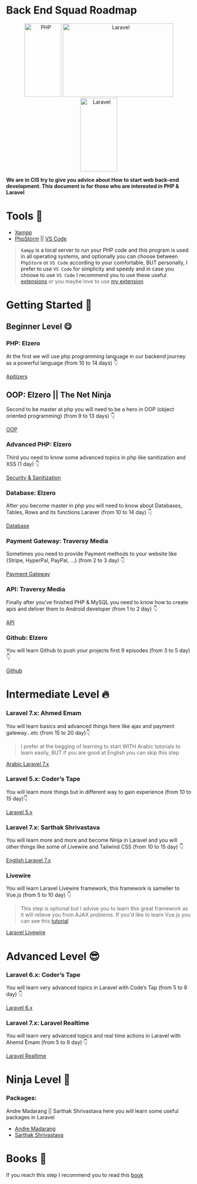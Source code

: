 # Back End Squad Roadmap

<p align="center">
  <a href="https://www.php.net/docs.php"><img src="https://github.com/CIS-Team/BackEnd-Squad/blob/main/assets/repo/php_logo.svg" width="100px" height="200px" alt="PHP"></a>
  <a href="https://laravel.com/"><img src="https://github.com/CIS-Team/BackEnd-Squad/blob/main/assets/repo/laravel_logo.svg" width="300px" height="200px" alt="Laravel"></a>
  <a href="https://laravel.com/"><img src="https://github.com/CIS-Team/BackEnd-Squad/blob/main/assets/repo/livewire_logo.svg" width="100px" height="200px" alt="Laravel"></a>
</p>

**We are in CIS try to give you advice about How to start web back-end development. This document is for those who are interested in PHP & Laravel**

# Tools 🤙

<ul>
  <li><a href="https://www.apachefriends.org/download.html">Xampp</a></li>
  <li><a href="https://www.jetbrains.com/phpstorm/">PhpStorm</a> || <a href="https://code.visualstudio.com/download">VS Code<a></li>
</ul>
    
> `Xampp` is a local server to run your PHP code and this program is used in all operating systems, and optionally you can choose between `PhpStorm` or `VS Code` according to your comfortable, BUT personally, I prefer to use `VS Code` for simplicity and speedy and in case you choose to use `VS Code` I recommend you to use these useful 
<a href="https://github.com/CIS-Team/BackEnd-Squad/tree/main/assets/img/extensions">extensions</a> or you maybe love to use <a href="https://marketplace.visualstudio.com/items?itemName=MahmoudMohamedRamadan.mr-darkest-theme">my extension</a>

# Getting Started 🚀

## Beginner Level 😋

### PHP: Elzero
At the first we will use php programming language in our backend journey as a powerful language (from 10 to 14 days) 👇
    
<a href="https://www.youtube.com/playlist?list=PLDoPjvoNmBAzH72MTPuAAaYfReraNlQgM">Apitizers</a>

## OOP: Elzero || The Net Ninja
Second to be master at php you will need to be a hero in OOP (object oriented programming)  (from 9 to 13 days) 👇
    
<a href="https://www.youtube.com/playlist?list=PLDoPjvoNmBAzH72MTPuAAaYfReraNlQgM">OOP</a>

### Advanced PHP:  Elzero
Third you need to know some advanced topics in php like sanitization and XSS  (1 day) 👇
 
<a href="https://youtu.be/uXpQSrx8aqw">Security & Sanitization</a>

### Database: Elzero
After you become master in php you will need to know about Databases, Tables, Rows and its functions Laraver (from 10 to 14 day) 👇
    
<a href="https://www.youtube.com/playlist?list=PLDoPjvoNmBAz6DT8SzQ1CODJTH-NIA7R9">Database</a>

### Payment Gateway: Traversy Media
Sometimes you need to provide Payment methods to your website like {Stripe, HyperPal, PayPal, ...} (from 2 to 3 day) 👇
    
<a href="https://www.youtube.com/playlist?list=PLillGF-Rfqbb8OFHzQhkEElaReewJlwca">Payment Gateway</a>

### API: Traversy Media
Finally after you’ve finished PHP & MySQL you need to know how to create apis and deliver them to Android developer (from 1 to 2 day) 👇
    
<a href="https://youtube.com/playlist?list=PLillGF-RfqbZ3_Xr8do7Q2R752xYrDRAo">API</a>

### Github: Elzero
You will learn Github to push your projects first 9 episodes (from 3 to 5 day) 👇
    
<a href="https://www.youtube.com/playlist?list=PLDoPjvoNmBAw4eOj58MZPakHjaO3frVM">Github</a>

# Intermediate Level 🔥

### Laravel 7.x: Ahmed Emam
You will learn basics and advanced things here like ajax and payment gateway...etc (from 15 to 20 day)👇
    
> I prefer at the begging of learning to start WITH Arabic tutorials to learn easily, BUT if you are good at English you can skip this step
    
<a href="https://www.youtube.com/playlist?list=PLCm7ZeRfGSP4NNEikwx3wUAskQHB3p-LK">Arabic Laravel 7.x</a>

### Laravel 5.x: Coder’s Tape
You will learn more things but in different way to gain experience (from 10 to 15 day)👇
    
<a href="https://www.youtube.com/playlist?list=PLpzy7FIRqpGD0kxI48v8QEVVZd744Phi4">Laravel 5.x</a>

### Laravel 7.x: Sarthak Shrivastava
You will learn more and more and become Ninja in Laravel and you will other things like some of Livewire and Tailwind CSS (from 10 to 15 day) 👇

<a href="https://youtube.com/playlist?list=PLe30vg_FG4OSCTUv3XIkwH--cK2D7rfJJ">English Laravel 7.x</a>

### Livewire
You will learn Laravel Livewire framework, this framework is sameller to Vue.js (from 5 to 10 day) 👇
 
> This step is optional but I advise you to learn this great framework as it will relieve you from AJAX problems. If you'd like to learn Vue.js you can see this <a href="https://youtube.com/playlist?list=PLDoPjvoNmBAzDuaT7kEURZQbw9dQHepK9">tutorial</a>
    
<a href="https://www.youtube.com/playlist?list=PLe30vg_FG4OQ8b813BDykoYz95Zc3xUWK">Laravel Livewire</a>

# Advanced Level 😎
    
### Laravel 6.x: Coder’s Tape
You will learn very advanced topics in Laravel with Code’s Tap (from 5 to 9 day) 👇
    
<a href="https://www.youtube.com/playlist?list=PLpzy7FIRqpGD5pN3-Y66YDtxJCYuGumFO ">Laravel 6.x</a>

### Laravel 7.x: Laravel Realtime
You will learn very advanced topics and real time actions in Laravel with Ahemd Emam (from 5 to 9 day) 👇
    
<a href="https://www.youtube.com/playlist?list=PLCm7ZeRfGSP5u3WilkVBz4s-uQtsy79eb">Laravel Realtime</a>

# Ninja Level 💪

### Packages:
Andre Madarang || Sarthak Shrivastava here you will learn some useful packages in Laravel
    
<ul>
  <li><a href="https://www.youtube.com/playlist?list=PLEhEHUEU3x5pcQJHE8WBLqlHt2o3q5O-f">Andre Madarang</a></li>
  <li><a href="https://www.youtube.com/playlist?list=PLe30vg_FG4ORrveWqHjn-9C5sn5mUP815">Sarthak Shrivastava</a></li>
</ul>

# Books 📕
If you reach this step I recommend you to read this <a href="https://github.com/CIS-Team/BackEnd-Squad/tree/main/books">book</a>

